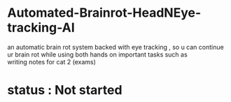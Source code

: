 # Automated-Brainrot-HeadNEye-tracking-AI
an automatic brain rot system backed with eye tracking , so u can continue ur brain rot while using both hands on important tasks such as writing notes for cat 2 (exams)

# status : Not started
